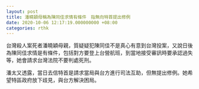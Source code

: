 ```yaml
---
layout: post
title: 潘曉穎母稱為陳同佳求情有條件　指無向特首提出修例
date: 2020-10-06 12:17:19.000000000 +08:00
categories: rthk
---
```


台灣殺人案死者潘曉穎母親，質疑疑犯陳同佳不是真心有意到台灣投案，又說日後為陳同佳求情是有條件，包括對方要登上台營航班，到當地接受審訊時要承認過失等，她會請求台灣法院不要判處死刑。

潘太又透露，當日去信特首是請求當局與台方進行司法互助，但無提出修例。她希望特區政府放下歧見，與台方解決困局。
